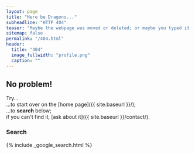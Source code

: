 ```yaml
---
layout: page
title: "Here be Dragons..."
subheadline: "HTTP 404"
teaser: "Maybe the webpage was moved or deleted; or maybe you typed it wrong?"
sitemap: false
permalink: "/404.html"
header:
  title: "404"
  image_fullwidth: "profile.png"
  caption: ""
---
```

## No problem!

Try...  
...to start over on the [home page]({{ site.baseurl }}/);  
...to **search** below;  
if you can't find it, [ask about it]({{ site.baseurl }}/contact/).

### Search

{% include _google_search.html %}
